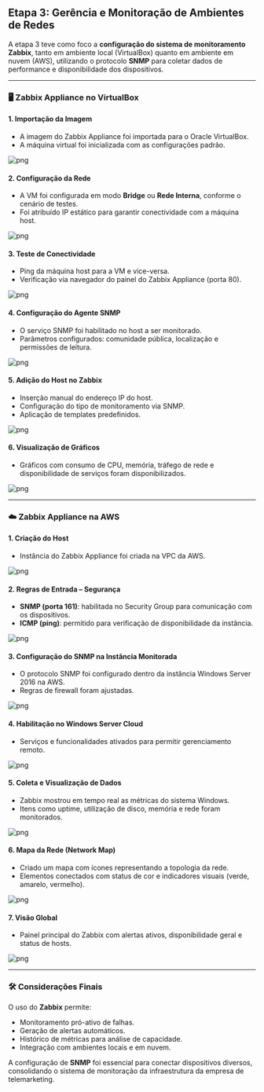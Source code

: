 ## Etapa 3: Gerência e Monitoração de Ambientes de Redes

A etapa 3 teve como foco a **configuração do sistema de monitoramento Zabbix**, tanto em ambiente local (VirtualBox) quanto em ambiente em nuvem (AWS), utilizando o protocolo **SNMP** para coletar dados de performance e disponibilidade dos dispositivos.

---

### 🖥️ Zabbix Appliance no VirtualBox

#### 1. Importação da Imagem
- A imagem do Zabbix Appliance foi importada para o Oracle VirtualBox.
- A máquina virtual foi inicializada com as configurações padrão.

![png](https://github.com/ICEI-PUC-Minas-PMV-SI/pmv-si-2025-1-pe5-t2-g3-teleconnect/blob/main/docs/Importa%C3%A7%C3%A3o%20da%20imagem%20Zabbix.png)

#### 2. Configuração da Rede
- A VM foi configurada em modo **Bridge** ou **Rede Interna**, conforme o cenário de testes.
- Foi atribuído IP estático para garantir conectividade com a máquina host.

![png](https://github.com/ICEI-PUC-Minas-PMV-SI/pmv-si-2025-1-pe5-t2-g3-teleconnect/blob/main/docs/Configura%C3%A7%C3%A3o%20da%20rede.png)

#### 3. Teste de Conectividade
- Ping da máquina host para a VM e vice-versa.
- Verificação via navegador do painel do Zabbix Appliance (porta 80).

![png](https://github.com/ICEI-PUC-Minas-PMV-SI/pmv-si-2025-1-pe5-t2-g3-teleconnect/blob/main/docs/Testando%20a%20conectividade%20entre%20host%20e%20m%C3%A1quina%20virtual.png)

#### 4. Configuração do Agente SNMP
- O serviço SNMP foi habilitado no host a ser monitorado.
- Parâmetros configurados: comunidade pública, localização e permissões de leitura.

![png](https://github.com/ICEI-PUC-Minas-PMV-SI/pmv-si-2025-1-pe5-t2-g3-teleconnect/blob/main/docs/Habilitando%20o%20protocolo%20SNMP.png)

#### 5. Adição do Host no Zabbix
- Inserção manual do endereço IP do host.
- Configuração do tipo de monitoramento via SNMP.
- Aplicação de templates predefinidos.

![png](https://github.com/ICEI-PUC-Minas-PMV-SI/pmv-si-2025-1-pe5-t2-g3-teleconnect/blob/main/docs/Adicionando%20host%20no%20Zabbix.png)

#### 6. Visualização de Gráficos
- Gráficos com consumo de CPU, memória, tráfego de rede e disponibilidade de serviços foram disponibilizados.

![png](https://github.com/ICEI-PUC-Minas-PMV-SI/pmv-si-2025-1-pe5-t2-g3-teleconnect/blob/main/docs/Gr%C3%A1ficos%20do%20host%20monitorando.png)

---

### ☁️ Zabbix Appliance na AWS

#### 1. Criação do Host
- Instância do Zabbix Appliance foi criada na VPC da AWS.

![png](https://github.com/ICEI-PUC-Minas-PMV-SI/pmv-si-2025-1-pe5-t2-g3-teleconnect/blob/main/docs/Cria%C3%A7%C3%A3o%20do%20Host.png)

#### 2. Regras de Entrada – Segurança
- **SNMP (porta 161)**: habilitada no Security Group para comunicação com os dispositivos.
- **ICMP (ping)**: permitido para verificação de disponibilidade da instância.

![png](https://github.com/ICEI-PUC-Minas-PMV-SI/pmv-si-2025-1-pe5-t2-g3-teleconnect/blob/main/docs/Cria%C3%A7%C3%A3o%20de%20regra%20de%20entrada%20na%20VPC%20(ICMP).png)

#### 3. Configuração do SNMP na Instância Monitorada
- O protocolo SNMP foi configurado dentro da instância Windows Server 2016 na AWS.
- Regras de firewall foram ajustadas.

![png](https://github.com/ICEI-PUC-Minas-PMV-SI/pmv-si-2025-1-pe5-t2-g3-teleconnect/blob/main/docs/Configura%C3%A7%C3%A3o%20do%20SNMP%20na%20inst%C3%A2ncia.png)

#### 4. Habilitação no Windows Server Cloud
- Serviços e funcionalidades ativados para permitir gerenciamento remoto.

![png](https://github.com/ICEI-PUC-Minas-PMV-SI/pmv-si-2025-1-pe5-t2-g3-teleconnect/blob/main/docs/Windows%20Server%20Cloud%20Host%20habilitado.png)

#### 5. Coleta e Visualização de Dados
- Zabbix mostrou em tempo real as métricas do sistema Windows.
- Itens como uptime, utilização de disco, memória e rede foram monitorados.

![png](https://github.com/ICEI-PUC-Minas-PMV-SI/pmv-si-2025-1-pe5-t2-g3-teleconnect/blob/main/docs/Gr%C3%A1ficos%20de%20monitoramento.png)

#### 6. Mapa da Rede (Network Map)
- Criado um mapa com ícones representando a topologia da rede.
- Elementos conectados com status de cor e indicadores visuais (verde, amarelo, vermelho).

![png](https://github.com/ICEI-PUC-Minas-PMV-SI/pmv-si-2025-1-pe5-t2-g3-teleconnect/blob/main/docs/Mapa%20da%20rede.png)

#### 7. Visão Global
- Painel principal do Zabbix com alertas ativos, disponibilidade geral e status de hosts.

![png](https://github.com/ICEI-PUC-Minas-PMV-SI/pmv-si-2025-1-pe5-t2-g3-teleconnect/blob/main/docs/Zabbix%20Global%20View.png)

---

### 🛠️ Considerações Finais

O uso do **Zabbix** permite:
- Monitoramento pró-ativo de falhas.
- Geração de alertas automáticos.
- Histórico de métricas para análise de capacidade.
- Integração com ambientes locais e em nuvem.

A configuração de **SNMP** foi essencial para conectar dispositivos diversos, consolidando o sistema de monitoração da infraestrutura da empresa de telemarketing.
